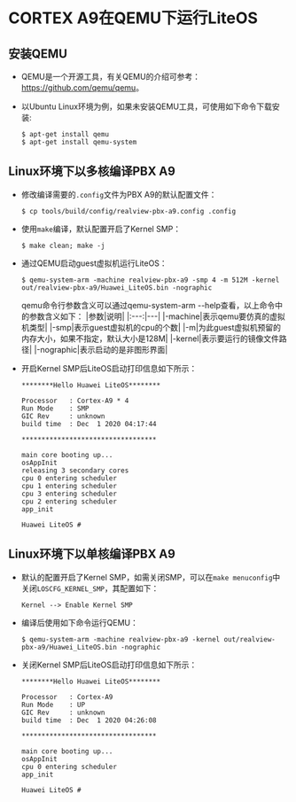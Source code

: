 # CORTEX A9在QEMU下运行LiteOS
## 安装QEMU
- QEMU是一个开源工具，有关QEMU的介绍可参考：<a href="https://github.com/qemu/qemu" target="_blank">https://github.com/qemu/qemu</a>。

- 以Ubuntu Linux环境为例，如果未安装QEMU工具，可使用如下命令下载安装:
    ```
    $ apt-get install qemu
    $ apt-get install qemu-system
    ```

## Linux环境下以多核编译PBX A9
- 修改编译需要的`.config`文件为PBX A9的默认配置文件：

    ```
    $ cp tools/build/config/realview-pbx-a9.config .config
    ```
- 使用`make`编译，默认配置开启了Kernel SMP：

    ```
    $ make clean; make -j
    ```

- 通过QEMU启动guest虚拟机运行LiteOS：

    ```
    $ qemu-system-arm -machine realview-pbx-a9 -smp 4 -m 512M -kernel out/realview-pbx-a9/Huawei_LiteOS.bin -nographic
    ```
    qemu命令行参数含义可以通过qemu-system-arm --help查看，以上命令中的参数含义如下：
    |参数|说明|
    |:---:|---|
    |-machine|表示qemu要仿真的虚拟机类型|
    |-smp|表示guest虚拟机的cpu的个数|
    |-m|为此guest虚拟机预留的内存大小，如果不指定，默认大小是128M|
    |-kernel|表示要运行的镜像文件路径|
    |-nographic|表示启动的是非图形界面|

- 开启Kernel SMP后LiteOS启动打印信息如下所示：

    ```
    ********Hello Huawei LiteOS********

    Processor   : Cortex-A9 * 4
    Run Mode    : SMP
    GIC Rev     : unknown
    build time  : Dec  1 2020 04:17:44

    **********************************

    main core booting up...
    osAppInit
    releasing 3 secondary cores
    cpu 0 entering scheduler
    cpu 1 entering scheduler
    cpu 3 entering scheduler
    cpu 2 entering scheduler
    app_init

    Huawei LiteOS #
    ```

## Linux环境下以单核编译PBX A9

- 默认的配置开启了Kernel SMP，如需关闭SMP，可以在`make menuconfig`中关闭`LOSCFG_KERNEL_SMP`，其配置如下：
    ```
    Kernel --> Enable Kernel SMP
    ```
- 编译后使用如下命令运行QEMU：
    ```
    $ qemu-system-arm -machine realview-pbx-a9 -kernel out/realview-pbx-a9/Huawei_LiteOS.bin -nographic
    ```
- 关闭Kernel SMP后LiteOS启动打印信息如下所示：
    ```
    ********Hello Huawei LiteOS********

    Processor   : Cortex-A9
    Run Mode    : UP
    GIC Rev     : unknown
    build time  : Dec  1 2020 04:26:08

    **********************************

    main core booting up...
    osAppInit
    cpu 0 entering scheduler
    app_init

    Huawei LiteOS #
    ```
